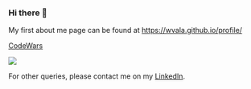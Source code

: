 ### Hi there 👋

<!--
**wvala/wvala** is a ✨ _special_ ✨ repository because its `README.md` (this file) appears on your GitHub profile.

Here are some ideas to get you started:

- 🔭 I’m currently working on ...
- 🌱 I’m currently learning ...
- 👯 I’m looking to collaborate on ...
- 🤔 I’m looking for help with ...
- 💬 Ask me about ...
- 📫 How to reach me: ...
- 😄 Pronouns: ...
- ⚡ Fun fact: ...
-->

My first about me page can be found at https://wvala.github.io/profile/

<a href="https://www.codewars.com/users/wva">CodeWars</a>

<img src="https://www.codewars.com/users/wva/badges/large">

For other queries, please contact me on my <a href="https://www.linkedin.com/in/wva/">LinkedIn</a>.
